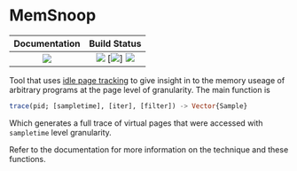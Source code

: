 # MemSnoop

| **Documentation**                                                               | **Build Status**                                                                                |
|:-------------------------------------------------------------------------------:|:-----------------------------------------------------------------------------------------------:|
| [![][docs-stable-img]][docs-stable-url] | [![][travis-img]][travis-url] [![][lifecycle-img]] [![][codecov-img]][codecov-url] |

Tool that uses [idle page tracking](https://www.kernel.org/doc/html/latest/admin-guide/mm/idle_page_tracking.html)
to give insight in to the memory useage of arbitrary programs at the page level of 
granularity. The main function is

```julia
trace(pid; [sampletime], [iter], [filter]) -> Vector{Sample}
```

Which generates a full trace of virtual pages that were accessed with `sampletime` level
granularity.

Refer to the documentation for more information on the technique and these functions.

[docs-stable-img]: https://img.shields.io/badge/docs-latest-blue.svg
[docs-stable-url]: https://hildebrandmw.github.io/MemSnoop.jl/latest

[lifecycle-img]: https://img.shields.io/badge/lifecycle-experimental-orange.svg

[travis-img]: https://travis-ci.org/hildebrandmw/MemSnoop.jl.svg?branch=master
[travis-url]: https://travis-ci.org/hildebrandmw/MemSnoop.jl

[codecov-img]: http://codecov.io/github/hildebrandmw/MemSnoop.jl/coverage.svg?branch=master
[codecov-url]: http://codecov.io/github/hildebrandmw/MemSnoop.jl?branch=master
